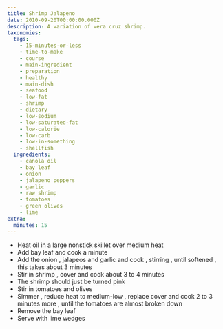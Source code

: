 ```yaml
---
title: Shrimp Jalapeno
date: 2010-09-20T00:00:00.000Z
description: A variation of vera cruz shrimp.
taxonomies:
  tags:
    - 15-minutes-or-less
    - time-to-make
    - course
    - main-ingredient
    - preparation
    - healthy
    - main-dish
    - seafood
    - low-fat
    - shrimp
    - dietary
    - low-sodium
    - low-saturated-fat
    - low-calorie
    - low-carb
    - low-in-something
    - shellfish
  ingredients:
    - canola oil
    - bay leaf
    - onion
    - jalapeno peppers
    - garlic
    - raw shrimp
    - tomatoes
    - green olives
    - lime
extra:
  minutes: 15
---
```

 - Heat oil in a large nonstick skillet over medium heat
 - Add bay leaf and cook a minute
 - Add the onion , jalapeos and garlic and cook , stirring , until softened , this takes about 3 minutes
 - Stir in shrimp , cover and cook about 3 to 4 minutes
 - The shrimp should just be turned pink
 - Stir in tomatoes and olives
 - Simmer , reduce heat to medium-low , replace cover and cook 2 to 3 minutes more , until the tomatoes are almost broken down
 - Remove the bay leaf
 - Serve with lime wedges

